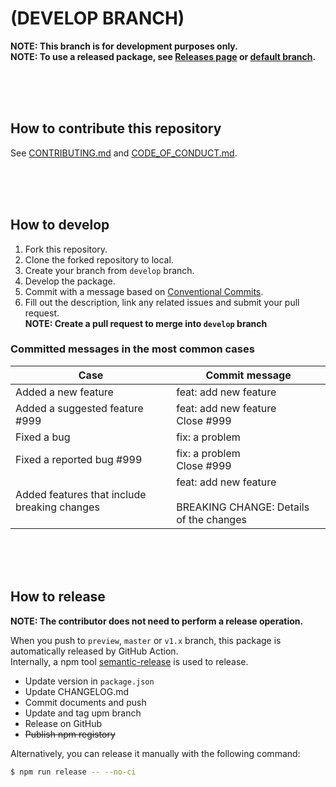 (DEVELOP BRANCH)
===

**NOTE: This branch is for development purposes only.**  
**NOTE: To use a released package, see [Releases page](/../../releases) or [default branch](/../..).**

<br><br><br>

## How to contribute this repository

See [CONTRIBUTING.md](/../../blob/develop/CONTRIBUTING.md) and [CODE_OF_CONDUCT.md](/../../blob/develop/CODE_OF_CONDUCT.md).

<br><br><br>

## How to develop

1. Fork this repository.
1. Clone the forked repository to local.
1. Create your branch from `develop` branch.
1. Develop the package.
1. Commit with a message based on [Conventional Commits](https://www.conventionalcommits.org/).
1. Fill out the description, link any related issues and submit your pull request.  
   **NOTE: Create a pull request to merge into `develop` branch**

### Committed messages in the most common cases

| Case | Commit message|
| -- | -- |
| Added a new feature | feat: add new feature |
| Added a suggested feature #999 | feat: add new feature<br>Close #999 |
| Fixed a bug | fix: a problem |
| Fixed a reported bug #999 | fix: a problem<br>Close #999 |
| Added features that include breaking changes | feat: add new feature<br><br>BREAKING CHANGE: Details of the changes |

<br><br><br>

## How to release

**NOTE: The contributor does not need to perform a release operation.**

When you push to `preview`, `master` or `v1.x` branch, this package is automatically released by GitHub Action.  
Internally, a npm tool [semantic-release](https://semantic-release.gitbook.io/semantic-release/) is used to release.

* Update version in `package.json` 
* Update CHANGELOG.md
* Commit documents and push
* Update and tag upm branch
* Release on GitHub
* ~~Publish npm registory~~

Alternatively, you can release it manually with the following command:

```bash
$ npm run release -- --no-ci
```
